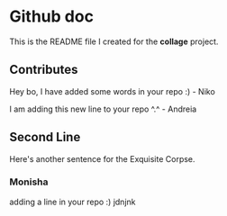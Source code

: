 # Github doc
This is the README file I created for the **collage** project.
## Contributes

Hey bo, I have added some words in your repo :) - Niko


I am adding this new line to your repo ^.^ - Andreia

<!-- This is a comment to showcase things that don't appear visually -->
## Second Line
Here's another sentence for the Exquisite Corpse. 

### Monisha
adding a line in your repo :)
jdnjnk
